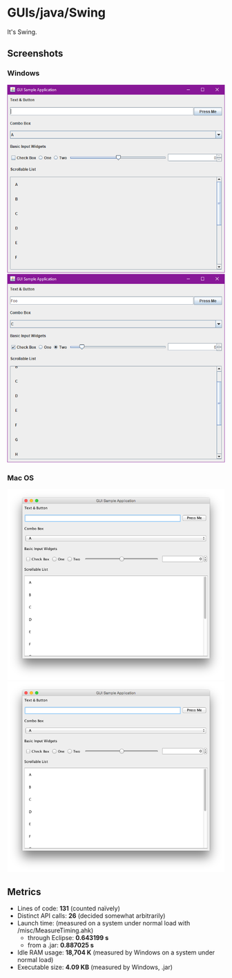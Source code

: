 # GUIs/java/Swing

It's Swing.

## Screenshots

### Windows
![empty](screenshots/windows-empty.png)
![full](screenshots/windows-full.png)

### Mac OS
![empty](screenshots/macos-empty.png)
![full](screenshots/macos-empty.png)

## Metrics

- Lines of code: **131** (counted naïvely)
- Distinct API calls: **26** (decided somewhat arbitrarily)
- Launch time: (measured on a system under normal load with /misc/MeasureTiming.ahk)
  - through Eclipse: **0.643199 s**
  - from a .jar: **0.887025 s**
- Idle RAM usage: **18,704 K** (measured by Windows on a system under normal load)
- Executable size: **4.09 KB** (measured by Windows, .jar)
